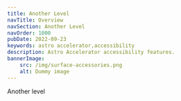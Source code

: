 ```yaml
---
title: Another Level
navTitle: Overview
navSection: Another Level
navOrder: 1000
pubDate: 2022-09-23
keywords: astro accelerator,accessibility
description: Astro Accelerator accessibility features.
bannerImage:
    src: /img/surface-accessories.png
    alt: Dummy image
---
```


Another level
